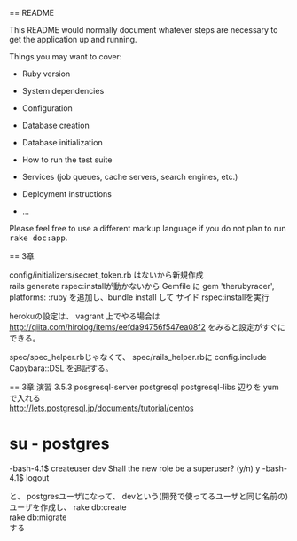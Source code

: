== README

This README would normally document whatever steps are necessary to get the
application up and running.

Things you may want to cover:

* Ruby version

* System dependencies

* Configuration

* Database creation

* Database initialization

* How to run the test suite

* Services (job queues, cache servers, search engines, etc.)

* Deployment instructions

* ...


Please feel free to use a different markup language if you do not plan to run
<tt>rake doc:app</tt>.

== 3章

config/initializers/secret_token.rb はないから新規作成  
rails generate rspec:installが動かないから
Gemfile に 
  gem 'therubyracer', platforms: :ruby
を追加し、bundle install して サイド rspec:installを実行

herokuの設定は、 vagrant 上でやる場合は
http://qiita.com/hirolog/items/eefda94756f547ea08f2
をみると設定がすぐにできる。

spec/spec_helper.rbじゃなくて、 spec/rails_helper.rbに config.include Capybara::DSL を追記する。

== 3章 演習
3.5.3
posgresql-server  postgresql postgresql-libs 辺りを yum で入れる  
http://lets.postgresql.jp/documents/tutorial/centos

# su - postgres
-bash-4.1$ createuser dev
Shall the new role be a superuser? (y/n) y
-bash-4.1$ logout

と、 postgresユーザになって、 devという(開発で使ってるユーザと同じ名前の)ユーザを作成し、
rake db:create  
rake db:migrate  
する
